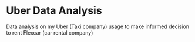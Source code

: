 # Uber Data Analysis

Data analysis on my Uber (Taxi company) usage to make informed decision to rent Flexcar (car rental company)


